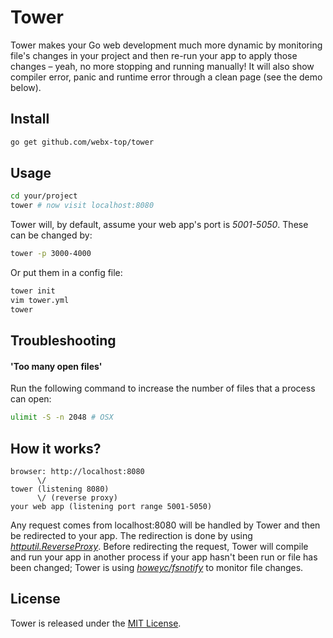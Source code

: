 # Tower

Tower makes your Go web development much more dynamic by monitoring file's changes in your project and then re-run your
app to apply those changes – yeah, no more stopping and running manually! It will also show compiler error, panic and
runtime error through a clean page (see the demo below).

## Install
```bash
go get github.com/webx-top/tower
```

## Usage

```bash
cd your/project
tower # now visit localhost:8080
```

Tower will, by default, assume your web app's port is _5001-5050_. These can be changed by:

```bash
tower -p 3000-4000
```

Or put them in a config file:

```bash
tower init
vim tower.yml
tower
```

## Troubleshooting

#### 'Too many open files'

Run the following command to increase the number of files that a process can open:

```bash
ulimit -S -n 2048 # OSX
```

## How it works?

```
browser: http://localhost:8080
      \/
tower (listening 8080)
      \/ (reverse proxy)
your web app (listening port range 5001-5050)
```

Any request comes from localhost:8080 will be handled by Tower and then be redirected to your app. The redirection is
done by using _[httputil.ReverseProxy](http://golang.org/pkg/net/http/httputil/#ReverseProxy)_. Before redirecting the request, Tower will compile and run your app in
another process if your app hasn't been run or file has been changed; Tower is using
_[howeyc/fsnotify](https://github.com/howeyc/fsnotify)_ to monitor file changes.

## License

Tower is released under the [MIT License](http://www.opensource.org/licenses/MIT).
